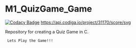# M1_QuizGame_Game
[![Codacy Badge](https://app.codacy.com/project/badge/Grade/1ca075dc1005474b9566f4abe7e679d7)](https://www.codacy.com/gh/KeshavTiwari23/M1_QuizGame_Game/dashboard?utm_source=github.com&amp;utm_medium=referral&amp;utm_content=KeshavTiwari23/M1_QuizGame_Game&amp;utm_campaign=Badge_Grade)
https://api.codiga.io/project/31170/score/svg

Repository for creating a Quiz Game in C.

     Lets Play the Game!!!
